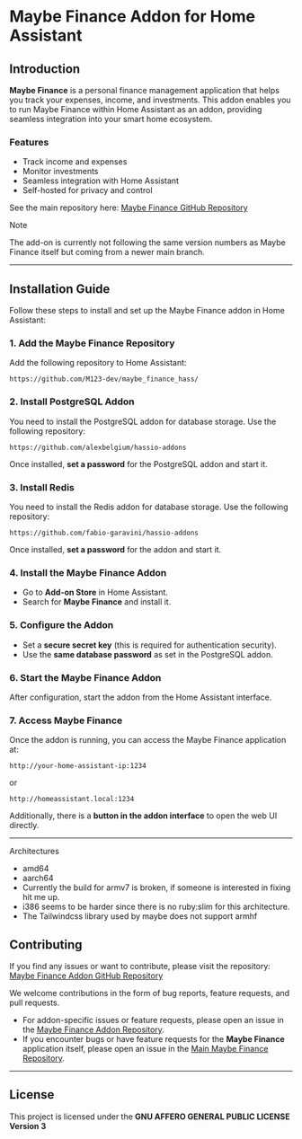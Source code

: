 # Maybe Finance Addon for Home Assistant

## Introduction

**Maybe Finance** is a personal finance management application that helps you track your expenses, income, and investments. This addon enables you to run Maybe Finance within Home Assistant as an addon, providing seamless integration into your smart home ecosystem.

### Features

- Track income and expenses
- Monitor investments
- Seamless integration with Home Assistant
- Self-hosted for privacy and control

See the main repository here: [Maybe Finance GitHub Repository](https://github.com/maybe-finance/maybe)

> [!NOTE]
> The add-on is currently not following the same version numbers as Maybe Finance itself but coming from a newer main branch.

---

## Installation Guide

Follow these steps to install and set up the Maybe Finance addon in Home Assistant:

### 1. Add the Maybe Finance Repository

Add the following repository to Home Assistant:

```
https://github.com/M123-dev/maybe_finance_hass/
```

### 2. Install PostgreSQL Addon

You need to install the PostgreSQL addon for database storage. Use the following repository:

```
https://github.com/alexbelgium/hassio-addons
```

Once installed, **set a password** for the PostgreSQL addon and start it.

### 3. Install Redis

You need to install the Redis addon for database storage. Use the following repository:

```
https://github.com/fabio-garavini/hassio-addons
```

Once installed, **set a password** for the addon and start it.


### 4. Install the Maybe Finance Addon

- Go to **Add-on Store** in Home Assistant.
- Search for **Maybe Finance** and install it.

### 5. Configure the Addon

- Set a **secure secret key** (this is required for authentication security).
- Use the **same database password** as set in the PostgreSQL addon.

### 6. Start the Maybe Finance Addon

After configuration, start the addon from the Home Assistant interface.

### 7. Access Maybe Finance

Once the addon is running, you can access the Maybe Finance application at:

```
http://your-home-assistant-ip:1234
```

or

```
http://homeassistant.local:1234
```

Additionally, there is a **button in the addon interface** to open the web UI directly.

---

Architectures
- amd64
- aarch64
- Currently the build for armv7 is broken, if someone is interested in fixing hit me up.
- i386 seems to be harder since there is no ruby:slim for this architecture.
- The Tailwindcss library used by maybe does not support armhf


## Contributing

If you find any issues or want to contribute, please visit the repository:
[Maybe Finance Addon GitHub Repository](https://github.com/M123-dev/maybe_finance_hass/)

We welcome contributions in the form of bug reports, feature requests, and pull requests.

- For addon-specific issues or feature requests, please open an issue in the [Maybe Finance Addon Repository](https://github.com/M123-dev/maybe_finance_hass/).
- If you encounter bugs or have feature requests for the **Maybe Finance** application itself, please open an issue in the [Main Maybe Finance Repository](https://github.com/maybe-finance/maybe).

---

## License

This project is licensed under the **GNU AFFERO GENERAL PUBLIC LICENSE** **Version 3**

